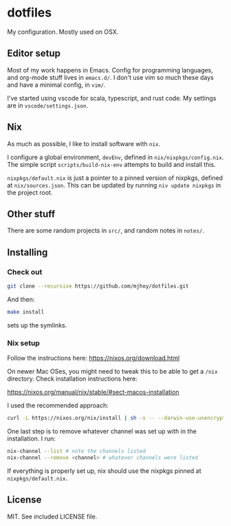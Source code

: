 # dotfiles

My configuration. Mostly used on OSX.

## Editor setup

Most of my work happens in Emacs. Config for programming languages, and
org-mode stuff lives in `emacs.d/`. I don't use vim so much these days and
have a minimal config, in `vim/`.

I've started using vscode for scala, typescript, and rust code. My settings
are in `vscode/settings.json`.

## Nix

As much as possible, I like to install software with `nix`.

I configure a global environment, `devEnv`, defined in
`nix/nixpkgs/config.nix`. The simple script `scripts/build-nix-env`
attempts to build and install this.

`nixpkgs/default.nix` is just a pointer to a pinned version of
nixpkgs, defined at `nix/sources.json`. This can be updated by running
`niv update nixpkgs` in the project root.

## Other stuff

There are some random projects in `src/`, and random notes in `notes/`.

## Installing

### Check out

```sh
git clone --recursive https://github.com/mjhoy/dotfiles.git
```

And then:

```sh
make install
```

sets up the symlinks.

### Nix setup

Follow the instructions here: https://nixos.org/download.html

On newer Mac OSes, you might need to tweak this to be able to get a
`/nix` directory. Check installation instructions here:

https://nixos.org/manual/nix/stable/#sect-macos-installation

I used the recommended approach:

```sh
curl -L https://nixos.org/nix/install | sh -s -- --darwin-use-unencrypted-nix-store-volume
```

One last step is to remove whatever channel was set up with in the
installation. I run:

```sh
nix-channel --list # note the channels listed
nix-channel --remove <channel> # whatever channels were listed
```

If everything is properly set up, nix should use the nixpkgs pinned at
`nixpkgs/default.nix`.

## License

MIT. See included LICENSE file.

